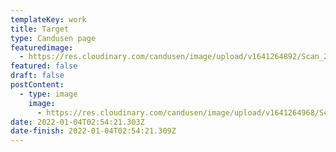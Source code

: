 ```yaml
---
templateKey: work
title: Target
type: Candusen page
featuredimage:
  - https://res.cloudinary.com/candusen/image/upload/v1641264892/Scan_28_cover_mqnnzt.jpg
featured: false
draft: false
postContent:
  - type: image
    image:
      - https://res.cloudinary.com/candusen/image/upload/v1641264968/Scan_28_ik5wcx.jpg
date: 2022-01-04T02:54:21.303Z
date-finish: 2022-01-04T02:54:21.309Z
---
```

